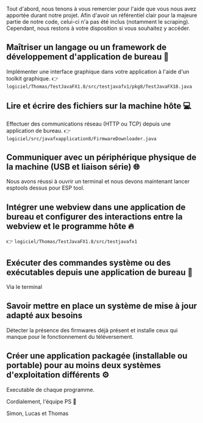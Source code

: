 Tout d'abord, nous tenons à vous remercier pour l'aide que vous nous avez apportée durant notre projet. Afin d'avoir un référentiel clair pour la majeure partie de notre code, celui-ci n'a pas été inclus (notamment le scraping). Cependant, nous restons à votre disposition si vous souhaitez y accéder.

## Maîtriser un langage ou un framework de développement d'application de bureau 🚀

Implémenter une interface graphique dans votre application à l'aide d'un toolkit graphique.
👉 ``logiciel/Thomas/TestJavaFX1.8/src/testjavafx1/pkg8/TestJavaFX18.java``

## Lire et écrire des fichiers sur la machine hôte 💻

Effectuer des communications réseau (HTTP ou TCP) depuis une application de bureau. 
👉 ``logiciel/src/javafxapplication8/FirmwareDownloader.java``

## Communiquer avec un périphérique physique de la machine (USB et liaison série) 🌐
Nous avons réussi à ouvrir un terminal et nous devons maintenant lancer esptools dessus pour ESP tool.

## Intégrer une webview dans une application de bureau et configurer des interactions entre la webview et le programme hôte 🔥
👉 ``logiciel/Thomas/TestJavaFX1.8/src/testjavafx1``

## Exécuter des commandes système ou des exécutables depuis une application de bureau 📱
Via le terminal

## Savoir mettre en place un système de mise à jour adapté aux besoins
Détecter la présence des firmwares déjà présent et installe ceux qui manque pour le fonctionnement du téléversement.

## Créer une application packagée (installable ou portable) pour au moins deux systèmes d'exploitation différents ⚙️
Executable de chaque programme.

Cordialement, l'équipe PS 🏅

Simon, Lucas et Thomas 
